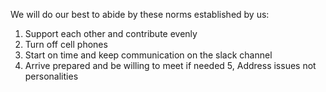 We will do our best to abide by these norms established by us: 
  1. Support each other and contribute evenly 
  2. Turn off cell phones 
  3. Start on time and keep communication on the slack channel 
  4. Arrive prepared and be willing to meet if needed 
  5, Address issues not personalities
